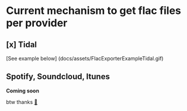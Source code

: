 # Current mechanism to get flac files per provider

## [x] Tidal 

[See example below]
(docs/assets/FlacExporterExampleTidal.gif)


## Spotify, Soundcloud, Itunes

**Coming soon**

btw thanks [🙏](https://github.com/yaronzz/Tidal-Media-Downloader)
